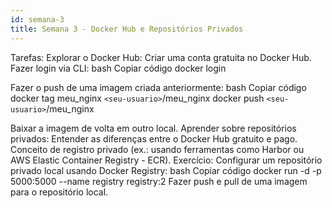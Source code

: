 ```yaml
---
id: semana-3
title: Semana 3 - Docker Hub e Repositórios Privados
---
```


Tarefas:
Explorar o Docker Hub:
Criar uma conta gratuita no Docker Hub.
Fazer login via CLI:
bash
Copiar código
docker login


Fazer o push de uma imagem criada anteriormente:
bash
Copiar código
docker tag meu_nginx `<seu-usuario>`/meu_nginx
docker push `<seu-usuario>`/meu_nginx


Baixar a imagem de volta em outro local.
Aprender sobre repositórios privados:
Entender as diferenças entre o Docker Hub gratuito e pago.
Conceito de registro privado (ex.: usando ferramentas como Harbor ou AWS Elastic Container Registry - ECR).
Exercício:
Configurar um repositório privado local usando Docker Registry:
bash
Copiar código
docker run -d -p 5000:5000 --name registry registry:2
Fazer push e pull de uma imagem para o repositório local.

